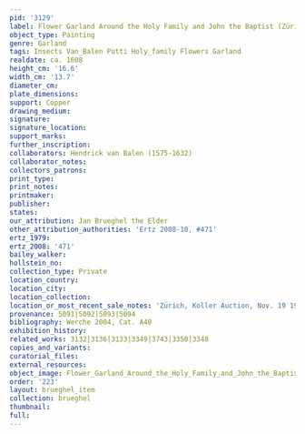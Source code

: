 ```yaml
---
pid: '3129'
label: Flower Garland Around the Holy Family and John the Baptist (Zürich)
object_type: Painting
genre: Garland
tags: Insects Van_Balen Putti Holy_family Flowers Garland
realdate: ca. 1608
height_cm: '16.6'
width_cm: '13.7'
diameter_cm: 
plate_dimensions: 
support: Copper
drawing_medium: 
signature: 
signature_location: 
support_marks: 
further_inscription: 
collaborators: Hendrick van Balen (1575-1632)
collaborator_notes: 
collectors_patrons: 
print_type: 
print_notes: 
printmaker: 
publisher: 
states: 
our_attribution: Jan Brueghel the Elder
other_attribution_authorities: 'Ertz 2008-10, #471'
ertz_1979: 
ertz_2008: '471'
bailey_walker: 
hollstein_no: 
collection_type: Private
location_country: 
location_city: 
location_collection: 
location_or_most_recent_sale_notes: 'Zürich, Koller Auction, Nov. 19 1987, inv. #5016'
provenance: 5091|5092|5093|5094
bibliography: Werche 2004, Cat. A40
exhibition_history: 
related_works: 3132|3136|3133|3349|3743|3350|3348
copies_and_variants: 
curatorial_files: 
external_resources: 
object_image: Flower_Garland_Around_the_Holy_Family_and_John_the_Baptist,_Zürich.jpg
order: '223'
layout: brueghel_item
collection: brueghel
thumbnail: 
full: 
---
```

